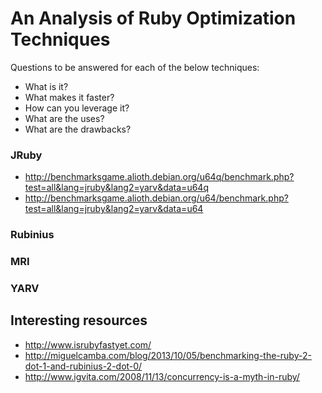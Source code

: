 # An Analysis of Ruby Optimization Techniques

Questions to be answered for each of the below techniques:

* What is it?
* What makes it faster?
* How can you leverage it?
* What are the uses?
* What are the drawbacks?

### JRuby

* http://benchmarksgame.alioth.debian.org/u64q/benchmark.php?test=all&lang=jruby&lang2=yarv&data=u64q
* http://benchmarksgame.alioth.debian.org/u64/benchmark.php?test=all&lang=jruby&lang2=yarv&data=u64

### Rubinius

### MRI

### YARV

## Interesting resources

* http://www.isrubyfastyet.com/
* http://miguelcamba.com/blog/2013/10/05/benchmarking-the-ruby-2-dot-1-and-rubinius-2-dot-0/
* http://www.igvita.com/2008/11/13/concurrency-is-a-myth-in-ruby/

